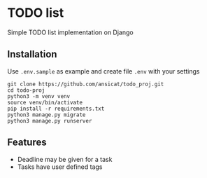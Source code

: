 # TODO list
Simple TODO list implementation on Django

## Installation
Use `.env.sample` as example and create file `.env` with your settings
```
git clone https://github.com/ansicat/todo_proj.git
cd todo-proj
python3 -m venv venv
source venv/bin/activate
pip install -r requirements.txt
python3 manage.py migrate
python3 manage.py runserver
```

## Features
- Deadline may be given for a task
- Tasks have user defined tags
